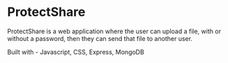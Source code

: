 # ProtectShare

ProtectShare is a web application where the user can upload a file, with or without a password, then they can send that file to another user. 

Built with - Javascript, CSS, Express, MongoDB
